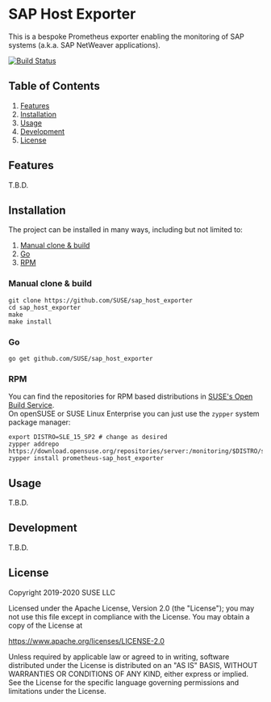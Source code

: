# SAP Host Exporter

This is a bespoke Prometheus exporter enabling the monitoring of SAP systems (a.k.a. SAP NetWeaver applications).

[![Build Status](https://travis-ci.org/SUSE/sap_host_exporter.svg?branch=master)](https://travis-ci.org/SUSE/sap_host_exporter)

## Table of Contents
1. [Features](#features)
2. [Installation](#installation)
3. [Usage](#usage)
4. [Development](#development)
5. [License](#license)

## Features

T.B.D.

## Installation

The project can be installed in many ways, including but not limited to:

1. [Manual clone & build](#manual-clone-&-build)
2. [Go](#go)
3. [RPM](#rpm)


### Manual clone & build

```
git clone https://github.com/SUSE/sap_host_exporter
cd sap_host_exporter
make
make install
```

### Go

```
go get github.com/SUSE/sap_host_exporter
```

### RPM
You can find the repositories for RPM based distributions in [SUSE's Open Build Service](https://build.opensuse.org/package/show/server:monitoring/prometheus-sap_host_exporter).  
On openSUSE or SUSE Linux Enterprise you can just use the `zypper` system package manager:
```shell
export DISTRO=SLE_15_SP2 # change as desired
zypper addrepo https://download.opensuse.org/repositories/server:/monitoring/$DISTRO/server:monitoring.repo
zypper install prometheus-sap_host_exporter
```

## Usage

T.B.D.

## Development

T.B.D.

## License

Copyright 2019-2020 SUSE LLC

Licensed under the Apache License, Version 2.0 (the "License");
you may not use this file except in compliance with the License.
You may obtain a copy of the License at

   https://www.apache.org/licenses/LICENSE-2.0

Unless required by applicable law or agreed to in writing, software
distributed under the License is distributed on an "AS IS" BASIS,
WITHOUT WARRANTIES OR CONDITIONS OF ANY KIND, either express or implied.
See the License for the specific language governing permissions and
limitations under the License.
